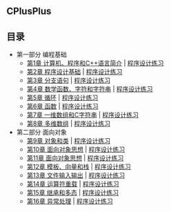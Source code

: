 ## CPlusPlus

## 目录

- 第一部分 编程基础
    - [第1章 计算机、程序和C++语言简介](1)
    | [程序设计练习](1/practice/)
    - [第2章 程序设计基础](2)
    | [程序设计练习](2/practice/)
    - [第3章 分支语句](3)
    | [程序设计练习](3/practice/)
    - [第4章 数学函数、字符和字符串](4)
    | [程序设计练习](4/practice/)
    - [第5章 循环](5)
    | [程序设计练习](5/practice/)
    - [第6章 函数](6)
    | [程序设计练习](6/practice/)
    - [第7章 一维数组和C字符串](7)
    | [程序设计练习](7/practice/)
    - [第8章 多维数组](8)
    | [程序设计练习](8/practice/)
- 第二部分 面向对象
    - [第9章 对象和类](9)
    | [程序设计练习](9/practice/)
    - [第10章 面向对象思想](10)
    | [程序设计练习](10/practice/)
    - [第11章 面向对象思想](11)
    | [程序设计练习](11/practice/)
    - [第12章 模板、向量和栈](12)
    | [程序设计练习](12/practice/)
    - [第13章 文件输入输出](13)
    | [程序设计练习](13/practice/)
    - [第14章 运算符重载](14)
    | [程序设计练习](14/practice/)
    - [第15章 继承和多态](15)
    | [程序设计练习](15/practice/)
    - [第16章 异常处理](16)
    | [程序设计练习](16/practice/)
